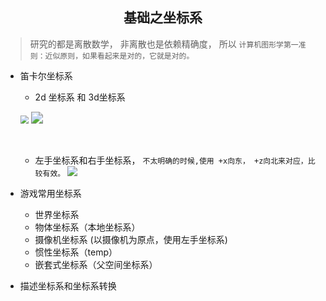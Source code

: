 ## <center> 基础之坐标系</center>

> 研究的都是离散数学， 非离散也是依赖精确度， 所以  `计算机图形学第一准则：近似原则，如果看起来是对的，它就是对的。`



- 笛卡尔坐标系

  - 2d 坐标系 和 3d坐标系

  <img src="D:\gitworkspace\WebSource\imgs\dikaer2d.png" style="zoom:80%;" /> <img src="D:\gitworkspace\WebSource\imgs\dikaer3d.png" style="zoom:120%;" />

  ​			

  - 左手坐标系和右手坐标系， `不太明确的时候,使用 +x向东， +z向北来对应，比较有效。`
    ![](D:\gitworkspace\WebSource\imgs\hand.png)

- 游戏常用坐标系
  - 世界坐标系
  - 物体坐标系（本地坐标系）
  - 摄像机坐标系 (以摄像机为原点，使用左手坐标系)
  - 惯性坐标系（temp）
  - 嵌套式坐标系（父空间坐标系）
- 描述坐标系和坐标系转换

